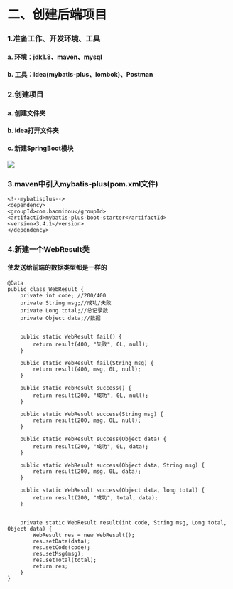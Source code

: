 # 二、创建后端项目

### 1.准备工作、开发环境、工具

#### a. 环境：jdk1.8、maven、mysql

#### b. 工具：idea(mybatis-plus、lombok)、Postman

### 2.创建项目

#### a. 创建文件夹

#### b. idea打开文件夹

#### c. 新建SpringBoot模块

![](https://github.com/warrenlucky/zerostart/blob/main/%E5%90%B4%E6%9D%B0%E6%9C%97/%E5%90%8E%E7%AB%AF/%E5%9B%BE%E7%89%87/%E6%96%B0%E5%BB%BA%E6%A8%A1%E5%9D%97.png)

### 3.maven中引入mybatis-plus(pom.xml文件)

```
<!--mybatisplus-->
<dependency>
<groupId>com.baomidou</groupId>
<artifactId>mybatis-plus-boot-starter</artifactId>
<version>3.4.1</version>
</dependency>
```

### 4.新建一个WebResult类

#### 使发送给前端的数据类型都是一样的

```
@Data
public class WebResult {
    private int code; //200/400
    private String msg;//成功/失败
    private Long total;//总记录数
    private Object data;//数据


    public static WebResult fail() {
        return result(400, "失败", 0L, null);
    }

    public static WebResult fail(String msg) {
        return result(400, msg, 0L, null);
    }

    public static WebResult success() {
        return result(200, "成功", 0L, null);
    }

    public static WebResult success(String msg) {
        return result(200, msg, 0L, null);
    }

    public static WebResult success(Object data) {
        return result(200, "成功", 0L, data);
    }

    public static WebResult success(Object data, String msg) {
        return result(200, msg, 0L, data);
    }

    public static WebResult success(Object data, long total) {
        return result(200, "成功", total, data);
    }


    private static WebResult result(int code, String msg, Long total, Object data) {
        WebResult res = new WebResult();
        res.setData(data);
        res.setCode(code);
        res.setMsg(msg);
        res.setTotal(total);
        return res;
    }
}
```